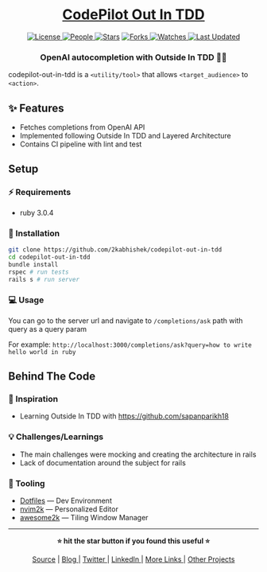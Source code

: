 <div align = "center">

<h1><a href="https://github.com/2kabhishek/codepilot-out-in-tdd">CodePilot Out In TDD</a></h1>

<a href="https://github.com/2KAbhishek/codepilot-out-in-tdd/blob/main/LICENSE">
<img alt="License" src="https://img.shields.io/github/license/2kabhishek/codepilot-out-in-tdd?style=flat&color=eee&label="> </a>

<a href="https://github.com/2KAbhishek/codepilot-out-in-tdd/graphs/contributors">
<img alt="People" src="https://img.shields.io/github/contributors/2kabhishek/codepilot-out-in-tdd?style=flat&color=ffaaf2&label=People"> </a>

<a href="https://github.com/2KAbhishek/codepilot-out-in-tdd/stargazers">
<img alt="Stars" src="https://img.shields.io/github/stars/2kabhishek/codepilot-out-in-tdd?style=flat&color=98c379&label=Stars"></a>

<a href="https://github.com/2KAbhishek/codepilot-out-in-tdd/network/members">
<img alt="Forks" src="https://img.shields.io/github/forks/2kabhishek/codepilot-out-in-tdd?style=flat&color=66a8e0&label=Forks"> </a>

<a href="https://github.com/2KAbhishek/codepilot-out-in-tdd/watchers">
<img alt="Watches" src="https://img.shields.io/github/watchers/2kabhishek/codepilot-out-in-tdd?style=flat&color=f5d08b&label=Watches"> </a>

<a href="https://github.com/2KAbhishek/codepilot-out-in-tdd/pulse">
<img alt="Last Updated" src="https://img.shields.io/github/last-commit/2kabhishek/codepilot-out-in-tdd?style=flat&color=e06c75&label="> </a>

<h3>OpenAI autocompletion with Outside In TDD 🤖✨</h3>

</div>

codepilot-out-in-tdd is a `<utility/tool>` that allows `<target_audience>` to `<action>`.

## ✨ Features

-   Fetches completions from OpenAI API
-   Implemented following Outside In TDD and Layered Architecture
-   Contains CI pipeline with lint and test

## Setup

### ⚡ Requirements

-   ruby 3.0.4

### 🚀 Installation

```bash
git clone https://github.com/2kabhishek/codepilot-out-in-tdd
cd codepilot-out-in-tdd
bundle install
rspec # run tests
rails s # run server
```

### 💻 Usage

You can go to the server url and navigate to `/completions/ask` path with query as a query param

For example: `http://localhost:3000/completions/ask?query=how to write hello world in ruby`

## Behind The Code

### 🌈 Inspiration

-   Learning Outside In TDD with https://github.com/sapanparikh18

### 💡 Challenges/Learnings

-   The main challenges were mocking and creating the architecture in rails
-   Lack of documentation around the subject for rails

### 🧰 Tooling

-   [Dotfiles](https://github.com/2kabhishek/Dotfiles) — Dev Environment
-   [nvim2k](https://github.com/2kabhishek/nvim2k) — Personalized Editor
-   [awesome2k](https://github.com/2kabhishek/awesome2k) — Tiling Window Manager

<hr>

<div align="center">

<strong>⭐ hit the star button if you found this useful ⭐</strong><br>

<a href="https://github.com/2KAbhishek/codepilot-out-in-tdd">Source</a>
| <a href="https://2kabhishek.github.io/blog" target="_blank">Blog </a>
| <a href="https://twitter.com/2kabhishek" target="_blank">Twitter </a>
| <a href="https://linkedin.com/in/2kabhishek" target="_blank">LinkedIn </a>
| <a href="https://2kabhishek.github.io/links" target="_blank">More Links </a>
| <a href="https://2kabhishek.github.io/projects" target="_blank">Other Projects </a>

</div>
